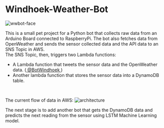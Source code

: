 # Windhoek-Weather-Bot

![wwbot-face](https://user-images.githubusercontent.com/17711277/93581344-520f3280-f9a1-11ea-8570-be97a531e619.jpg)

This is a small pet project for a Python bot that collects raw data from an Arduino Board connected to RaspberryPi.
The bot also fetches data from OpenWeather and sends the sensor collected data and the API data to an SNS Topic in AWS.
<br>
The SNS Topic, then, triggers two Lambda functions: 
* A Lambda function that tweets the sensor data and the OpenWeather data. (<a href=https://twitter.com/BotWindhoek> @BotWindhoek </a>)
* Another lambda function that stores the sensor data into a DynamoDB table. 
<br>

The current flow of data in AWS:
![architecture](https://user-images.githubusercontent.com/17711277/93358773-2e81a600-f842-11ea-86c7-ac50a51f1625.jpg)


The next stage is to add another bot that gets the DynamoDB data and predicts the next reading from the sensor using LSTM Machine Learning model.

